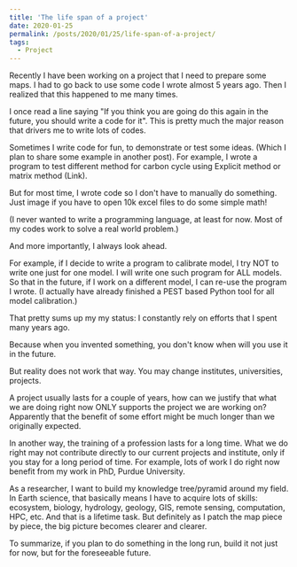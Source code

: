 ```yaml
---
title: 'The life span of a project'
date: 2020-01-25
permalink: /posts/2020/01/25/life-span-of-a-project/
tags:
  - Project
---
```

Recently I have been working on a project that I need to prepare some maps. I had to go back to use some code I wrote almost 5 years ago. Then I realized that this happened to me many times.

I once read a line saying "If you think you are going do this again in the future, you should write a code for it". This is pretty much the major reason that drivers me to write lots of codes.

Sometimes I write code for fun, to demonstrate or test some ideas. (Which I plan to share some example in another post). For example, I wrote a program to test different method for carbon cycle using Explicit method or matrix method (Link).

But for most time, I wrote code so I don't have to manually do something. Just image if you have to open 10k excel files to do some simple math!

(I never wanted to write a programming language, at least for now. Most of my codes work to solve a real world problem.)

And more importantly, I always look ahead.

For example, if I decide to write a program to calibrate model, I try NOT to write one just for one model. I will write one such program for ALL models. So that in the future, if I work on a different model, I can re-use the program I wrote. (I actually have already finished a PEST based Python tool for all model calibration.)

That pretty sums up my my status: I constantly rely on efforts that I spent many years ago.

Because when you invented something, you don't know when will you use it in the future.

But reality does not work that way. You may change institutes, universities, projects.

A project usually lasts for a couple of years, how can we justify that what we are doing right now ONLY supports the project we are working on? Apparently that the benefit of some effort might be much longer than we originally expected.

In another way, the training of a profession lasts for a long time. What we do right may not contribute directly to our current projects and institute, only if you stay for a long period of time. For example, lots of work I do right now benefit from my work in PhD, Purdue University.

As a researcher, I want to build my knowledge tree/pyramid around my field. In Earth science, that basically means I have to acquire lots of skills: ecosystem, biology, hydrology, geology, GIS, remote sensing, computation, HPC, etc. And that is a lifetime task. But definitely as I patch the map piece by piece, the big picture becomes clearer and clearer.

To summarize, if you plan to do something in the long run, build it not just for now, but for the foreseeable future.




